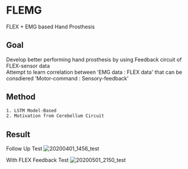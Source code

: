 # FLEMG
FLEX + EMG based Hand Prosthesis

## Goal
Develop better performing hand prosthesis by using Feedback circuit of FLEX-sensor data    
Attempt to learn correlation between 'EMG data : FLEX data' that can be consdiered 'Motor-command : Sensory-feedback'


## Method
```bash
1. LSTM Model-Based
2. Motivation from Cerebellum Circuit
```

## Result

Follow Up Test 
![20200401_1456_test](https://user-images.githubusercontent.com/20160685/90386051-f4947700-e0be-11ea-9609-14d452473d40.png)

With FLEX Feedback Test
![20200501_2150_test](https://user-images.githubusercontent.com/20160685/90386402-7be1ea80-e0bf-11ea-89eb-4f00d7528208.png)

